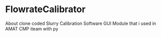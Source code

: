 # FlowrateCalibrator

About
clone coded Slurry Calibration Software GUI Module that i used in AMAT CMP iteam with py
